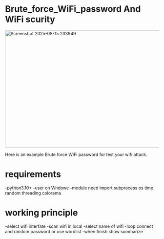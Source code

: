 
# Brute_force_WiFi_password And WiFi scurity
<img width="598" height="384" alt="Screenshot 2025-08-15 233949" src="https://github.com/user-attachments/assets/9c7af6f8-6c62-47d3-99c7-8cbfda496cde" />

 Here is an example Brute force WiFi password for test your wifi attack.
# requirements
-python3.10+
-user on Wndowe 
-module need import subprocess
 os
 time
 random
 threading
 colorama
# working principle
-select wifi interfate
-scan wifi in local
-select name of wifi
-loop connect and random password or use wordlist
-when finish show summarize
